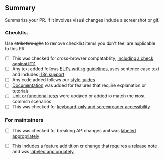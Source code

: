 ## Summary

Summarize your PR. If it involves visual changes include a screenshot or gif.

### Checklist

Use ~~strikethroughs~~ to remove checklist items you don't feel are applicable to this PR.

- [ ] This was checked for cross-browser compatability, [including a check against IE11](https://github.com/elastic/kibana/blob/master/CONTRIBUTING.md#cross-browser-compatibility)
- [ ] Any text added follows [EUI's writing guidelines](https://elastic.github.io/eui/#/guidelines/writing), uses sentence case text and includes [i18n support](https://github.com/elastic/kibana/blob/master/packages/kbn-i18n/README.md)
- [ ] Any code added follows our [style guides](https://github.com/elastic/kibana/blob/master/style_guides/)
- [ ] [Documentation](https://github.com/elastic/kibana/blob/master/CONTRIBUTING.md#writing-documentation) was added for features that require explanation or tutorials
- [ ] [Unit or functional tests](https://github.com/elastic/kibana/blob/master/CONTRIBUTING.md#cross-browser-compatibility) were updated or added to match the most common scenarios
- [ ] This was checked for [keyboard-only and screenreader accessibility](https://developer.mozilla.org/en-US/docs/Learn/Tools_and_testing/Cross_browser_testing/Accessibility#Accessibility_testing_checklist)

### For maintainers

- [ ] This was checked for breaking API changes and was [labeled appropriately](https://github.com/elastic/kibana/blob/master/CONTRIBUTING.md#release-notes-process)
- [ ] This includes a feature additition or change that requires a release note and was [labeled appropriately](https://github.com/elastic/kibana/blob/master/CONTRIBUTING.md#release-notes-process)

